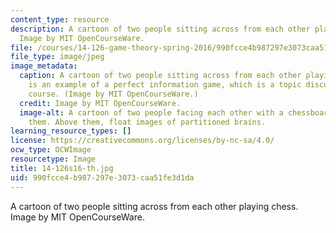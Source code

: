 ```yaml
---
content_type: resource
description: A cartoon of two people sitting across from each other playing chess.
  Image by MIT OpenCourseWare.
file: /courses/14-126-game-theory-spring-2016/990fcce4b987297e3073caa51fe3d1da_14-126s16-th.jpg
file_type: image/jpeg
image_metadata:
  caption: A cartoon of two people sitting across from each other playing chess. Chess
    is an example of a perfect information game, which is a topic discussed in this
    course. (Image by MIT OpenCourseWare.)
  credit: Image by MIT OpenCourseWare.
  image-alt: A cartoon of two people facing each other with a chessboard in between
    them. Above them, float images of partitioned brains.
learning_resource_types: []
license: https://creativecommons.org/licenses/by-nc-sa/4.0/
ocw_type: OCWImage
resourcetype: Image
title: 14-126s16-th.jpg
uid: 990fcce4-b987-297e-3073-caa51fe3d1da
---
```

A cartoon of two people sitting across from each other playing chess. Image by MIT OpenCourseWare.